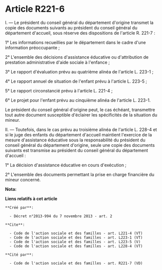 # Article R221-6

I. ― Le président du conseil général du département d'origine transmet la copie des documents suivants au président du
conseil général du département d'accueil, sous réserve des dispositions de l'article R. 221-7 : 

1° Les informations recueillies par le département dans le cadre d'une information préoccupante ; 

2° L'ensemble des décisions d'assistance éducative ou d'attribution de prestation administrative d'aide sociale à
l'enfance ; 

3° Le rapport d'évaluation prévu au quatrième alinéa de l'article L. 223-1 ; 

4° Le rapport annuel de situation de l'enfant prévu à l'article L. 223-5 ; 

5° Le rapport circonstancié prévu à l'article L. 221-4 ; 

6° Le projet pour l'enfant prévu au cinquième alinéa de l'article L. 223-1. 

Le président du conseil général d'origine peut, le cas échéant, transmettre tout autre document susceptible d'éclairer les
spécificités de la situation du mineur. 

II. ― Toutefois, dans le cas prévu au troisième alinéa de l'article L. 228-4 et si le juge des enfants du département
d'accueil maintient l'exercice de la mesure d'assistance éducative sous la responsabilité du président du conseil général du
département d'origine, seule une copie des documents suivants est transmise au président du conseil général du département
d'accueil : 

1° La décision d'assistance éducative en cours d'exécution ; 

2° L'ensemble des documents permettant la prise en charge financière du mineur concerné.

**Nota:**



**Liens relatifs à cet article**

	**Créé par**:

	  - Décret n°2013-994 du 7 novembre 2013 - art. 2

	**Cite**:

	  - Code de l'action sociale et des familles - art. L221-4 (VT)
	  - Code de l'action sociale et des familles - art. L223-1 (VT)
	  - Code de l'action sociale et des familles - art. L223-5 (V)
	  - Code de l'action sociale et des familles - art. L228-4 (VT)

	**Cité par**:

	  - Code de l'action sociale et des familles - art. R221-7 (VD)
